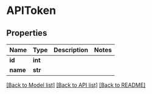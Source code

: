 # APIToken


## Properties

Name | Type | Description | Notes
------------ | ------------- | ------------- | -------------
**id** | **int** |  | 
**name** | **str** |  | 

[[Back to Model list]](../#documentation-for-models) [[Back to API list]](../#documentation-for-api-endpoints) [[Back to README]](../)


